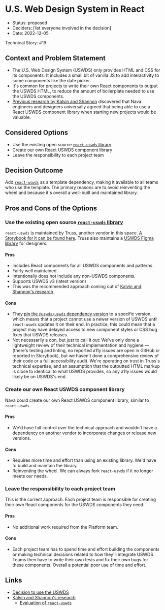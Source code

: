 # U.S. Web Design System in React

- Status: proposed
- Deciders: [list everyone involved in the decision] <!-- optional -->
- Date: 2022-12-05

Technical Story: #19

## Context and Problem Statement

- The U.S. Web Design System (USWDS) only provides HTML and CSS for its components. It includes a small bit of vanilla JS to add interactivity to some components like the date picker.
- It's common for projects to write their own React components to output the USWDS HTML, to reduce the amount of boilerplate needed to use the USWDS components.
- [Previous research by Kalvin and Shannon](https://docs.google.com/document/d/1KRWzH_wJUPKkFmBlxj6SM2yN3W7Or89Wa4TBVM3Ksog/edit) discovered that Nava engineers and designers universally agreed that being able to use a React USWDS component library when starting new projects would be valuable.

## Considered Options

- Use the existing open source [`react-uswds` library](https://github.com/trussworks/react-uswds)
- Create our own React USWDS component library
- Leave the responsibility to each project team

## Decision Outcome

Add [`react-uswds`](https://github.com/trussworks/react-uswds) as a template dependency, making it available to all teams who use the template. The primary reasons are to avoid reinventing the wheel and because it's overall a well-built and maintained library.

## Pros and Cons of the Options <!-- optional -->

### Use the existing open source [`react-uswds` library](https://github.com/trussworks/react-uswds)

`react-uswds` is maintained by Truss, another vendor in this space. [A Storybook for it can be found here](https://trussworks.github.io/react-uswds/). Truss also maintains a [USWDS Figma library](https://www.figma.com/community/file/836611771720754351) for designers.

#### Pros

- Includes React components for all USWDS components and patterns.
- Fairly well maintained.
- Intentionally does not include any non-USWDS components.
- Supports USWDS v3 (latest version)
- This was the recommended approach coming out of [Kalvin and Shannon's research](https://docs.google.com/document/d/1KRWzH_wJUPKkFmBlxj6SM2yN3W7Or89Wa4TBVM3Ksog/edit).

#### Cons

- They [pin the `@uswds/uswds` dependency version](https://github.com/trussworks/react-uswds/blob/a0558b69ec5b99903cfa8edddf2d8b058f5e296c/package.json#L52) to a specific version, which means that a project cannot use a newer version of USWDS until `react-uswds` updates it on their end. In practice, this could mean that a project may have delayed access to new component styles or CSS bug fixes that USWDS releases.
- Not necessarily a con, but just to call it out: We've only done a lightweight review of their technical implementation and hygiene — (there's testing and linting, no reported a11y issues are open in GitHub or reported in Storybook), but we haven't done a comprehensive review of their code or a full accessibility audit. We're operating on trust in Truss's technical expertise, and an assumption that the outputted HTML markup is close to identical to what USWDS provides, so any a11y issues would likely be on USWDS's end.

### Create our own React USWDS component library

Nava could create our own React USWDS component library, similar to `react-uswds`.

#### Pros

- We'd have full control over the technical approach and wouldn't have a dependency on another vendor to incorporate changes or release new versions.

#### Cons

- Requires more time and effort than using an existing library. We'd have to build and maintain the library.
- Reinventing the wheel. We can always fork `react-uswds` if it no longer meets our needs.

### Leave the responsibility to each project team

This is the current approach. Each project team is responsible for creating their own React components for the USWDS components they need.

#### Pros

- No additional work required from the Platform team.

#### Cons

- Each project team has to spend time and effort building the components or making technical decisions related to how they'll integrate USWDS. Teams then have to write their own tests and fix their own bugs for these components. Overall a potential poor use of time and effort.

## Links <!-- optional -->

- [Decision to use the USWDS](./0003-design-system.md)
- [Kalvin and Shannon's research](https://docs.google.com/document/d/1KRWzH_wJUPKkFmBlxj6SM2yN3W7Or89Wa4TBVM3Ksog/edit)
  - [Evaluation of `react-uswds`](https://docs.google.com/document/d/1T3eG4oRofDE_NkfL7-xEqS39ORlrXlI8bFYcjGaYoWs/edit)
